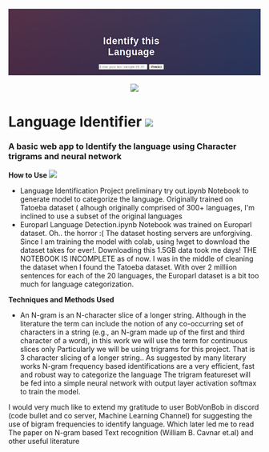 ![Banner](https://github.com/neonithinar/Language_detection/blob/main/templates/Language_detector.png)
<!-- retro visitor counter -->
<p align="center"> 
  <img src="https://profile-counter.glitch.me/{neonithinar}/count.svg" />
</p>

<!-- Welcome Message -->
<h1>Language Identifier <img src="https://media.giphy.com/media/nQjrA94PBUX9ssj9QU/giphy.gif" width="65px"></h1>

<h3>A basic web app to Identify the language using Character trigrams and neural network</h3>



**How to Use**  <img src="https://media.giphy.com/media/TKXabSgn2ouV8vmTue/giphy.gif" width="65px">

* Language Identification Project preliminary try out.ipynb
    Notebook to generate model to categorize the language. Originally trained on Tatoeba dataset ( alhough originally comprised of 300+ languages, I'm inclined to use a subset of the original languages
* Europarl Language Detection.ipynb
  Notebook was trained on Europarl dataset. Oh.. the horror :( The dataset hosting servers are unforgiving. Since I am training the model with colab, using !wget to download the dataset takes for ever!. Downloading this 1.5GB data took me days! THE NOTEBOOK IS INCOMPLETE as of now. I was in the middle of cleaning the dataset when I found the Tatoeba dataset. With over 2 milliion sentences for each of the 20 languages, the Europarl dataset is a bit too much for language categorization.

**Techniques and Methods Used**

* An N-gram is an N-character slice of a longer string. Although in the literature the term can include the notion of any co-occurring set of characters in a string (e.g., an N-gram made up of the first and third character of a word), in this work we will use the term for continuous slices only Particularly we will be using trigrams for this project. That is 3 character slicing of a longer string.. As suggested by many literary works N-gram frequency based identifications are a very efficient, fast and robust way to categorize the language
The trigram featureset will be fed into a simple neural network with output layer activation softmax to train the model. 


I would very much like to extend my gratitude to user BobVonBob in discord (code bullet and co server, Machine Learning Channel) for suggesting the use of bigram frequencies to identify language. Which later led me to read The paper on N-gram based Text recognition (William B. Cavnar et.al) and other useful literature

